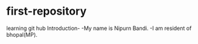 # first-repository
learning git hub
Introduction-
-My name is Nipurn Bandi.
-I am resident of bhopal(MP).
